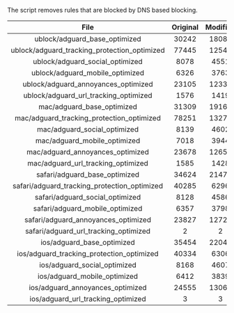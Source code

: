 The script removes rules that are blocked by DNS based blocking.


| File | Original | Modified |
|:----:|:-----:|:-----:|
| ublock/adguard_base_optimized | 30242 | 18089 |
| ublock/adguard_tracking_protection_optimized | 77445 | 12541 |
| ublock/adguard_social_optimized | 8078 | 4551 |
| ublock/adguard_mobile_optimized | 6326 | 3763 |
| ublock/adguard_annoyances_optimized | 23105 | 12335 |
| ublock/adguard_url_tracking_optimized | 1576 | 1419 |
| mac/adguard_base_optimized | 31309 | 19166 |
| mac/adguard_tracking_protection_optimized | 78251 | 13278 |
| mac/adguard_social_optimized | 8139 | 4602 |
| mac/adguard_mobile_optimized | 7018 | 3944 |
| mac/adguard_annoyances_optimized | 23678 | 12654 |
| mac/adguard_url_tracking_optimized | 1585 | 1428 |
| safari/adguard_base_optimized | 34624 | 21475 |
| safari/adguard_tracking_protection_optimized | 40285 | 6296 |
| safari/adguard_social_optimized | 8128 | 4586 |
| safari/adguard_mobile_optimized | 6357 | 3798 |
| safari/adguard_annoyances_optimized | 23827 | 12723 |
| safari/adguard_url_tracking_optimized | 2 | 2 |
| ios/adguard_base_optimized | 35454 | 22046 |
| ios/adguard_tracking_protection_optimized | 40334 | 6306 |
| ios/adguard_social_optimized | 8168 | 4607 |
| ios/adguard_mobile_optimized | 6412 | 3839 |
| ios/adguard_annoyances_optimized | 24555 | 13064 |
| ios/adguard_url_tracking_optimized | 3 | 3 |